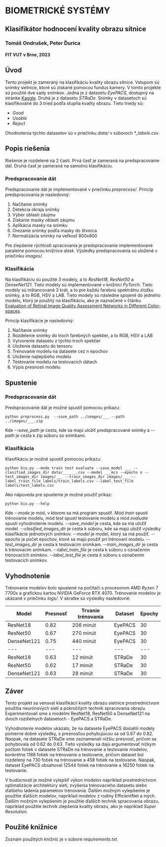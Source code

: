 # BIOMETRICKÉ SYSTÉMY
## Klasifikátor hodnocení kvality obrazu sítnice
### Tomáš Ondrušek, Peter Ďurica
#### FIT VUT v Brne, 2023

## Úvod

Tento projekt je zameraný na klasifikáciu kvality obrazu sítnice. Vstupom sú snímky sietnice, ktoré sú získané pomocou fundus kamery. V tomto projekte sú použité dve sady snímkov. Jedna je z datasetu *EyePACS*, dostupný na stránke [Kaggle](https://www.kaggle.com/c/diabetic-retinopathy-detection/data). Druhá je z datasetu *STRaDe*. Snímky v datasetoch sú klasifikované do 3 tried podľa stupňa kvality obrazu. Tieto triedy sú: 
-    *Good*
 -   *Usable*
  -  *Reject*
  
Ohodnotenia týchto datasetov sú v priečinku *data/* v súboroch *\*_labels.csv*.

## Popis riešenia

Riešenie je rozdelené na 2 časti. Prvá časť je zameraná na predspracovanie dát. Druhá časť je zameraná na samotnú klasifikáciu.

### Predspracovanie dát

Predspracovanie dát je implementované v priečinku *preprocess/*. Princíp predspracovania je nasledovný:

1. Načítanie snímky
2. Detekcia okraja snímky
3. Výber oblasti záujmu
4. Získanie masky oblasti záujmu
5. Aplikácia masky na snímku
6. Orezanie snímky podľa masky do štvorca
7. Normalizácia snímky na veľkosť 800x800

Pre zlepšenie rýchlosti spracovania je predspracovanie implementované paralelne pomocou knižnice *dask*. Výsledky predspracovania sú uložené v priečinku *images/*.

### Klasifikácia

Na klasifikáciu sú použité 3 modely, a to *ResNet18*, *ResNet50* a *DenseNet121*. Tieto modely sú implementované v knižnici *PyTorch*. Tieto modely sú inštancované 3 krát, a to pre každú farebnú spektrálnu zložku snímky, a to RGB, HSV a LAB. Tieto modely sú následne spojené do jedného modelu, ktorý je použitý na klasifikáciu, ako je naznačené v článku [Evaluation of Retinal Image Quality Assessment Networks in Different Color-spaces](https://link.springer.com/chapter/10.1007/978-3-030-32239-7_6).

Princíp klasifikácie je nasledovný:

1. Načítanie snímky
2. Rozdelenie snímky do troch farebných spektier, a to RGB, HSV a LAB
3. Vytvorenie datasetu z týchto troch spektier
4. Uloženie datasetu do tensoru
5. Trénovanie modelu na datasete cez n epochov
6. Uloženie najlepšieho modelu
7. Testovanie modelu na testovacích dátach
8. Výpis presnosti modelu

## Spustenie

### Predspracovanie dát

Predspracovanie dát je možné spustiť pomocou príkazu:

```python preprocess.py  --save_path ../images/___ --path ../images/___.zip```

Kde *--save_path* je cesta, kde sa majú uložiť predspracované snímky a *--path* je cesta k zip súboru so snímkami.

### Klasifikácia

Klasifikáciu je možné spustiť pomocou príkazu:

```python bio.py --mode train test evaluate --save_model ___ --clasified_images_dir data/______.csv --model ___mcs --epochs n --test_images_dir images/___ --train_images_dir images/___ --label_train_file labels/train_labels.csv --label_test_file labels/test_labels.csv```

Ako nápoveda pre spustenie je možné použiť príkaz:

```python bio.py --help```

Kde *--mode* je mód, v ktorom sa má program spustiť. Mód *train* spustí trénovanie modelu, mód *test* spustí testovanie modelu a mód *evaluate* spustí vyhodnotenie modelu. *--save_model* je cesta, kde sa má uložiť model. *--clasified_images_dir* je cesta k súboru, kde sa majú uložiť výsledky klasifikácie jednotivých snímkov. *--model* je model, ktorý sa má použiť. *--epochs* je počet epochov, ktoré sa majú použiť pri trénovaní modelu. *--test_images_dir* je cesta k testovacím snímkam. *--train_images_dir* je cesta k trénovacím snímkam. *--label_train_file* je cesta k súboru s označením trénovacích snímkov. *--label_test_file* je cesta k súboru s označením testovacích snímkov.


## Vyhodnotenie

Trénovanie modelov bolo spustené na počítači s procesorom AMD Ryzen 7 7700x a grafickou kartou NVIDIA GeForce RTX 4070. Trénovanie modelov je ukázané v priečinku *logs/*. V skratke sú výsledky nasledovné:

| Model | Presnosť | Trvanie trénovania | Dataset | Epochy |
| --- | --- | --- | --- | --- |
| ResNet18 | 0.82 | 206 minút | EyePACS | 30 |
| ResNet50 | 0.67 | 270 minút | EyePACS | 30 |
| DenseNet121 | 0.75 | 440 minút | EyePACS | 30 |
| --- | --- | --- | --- | --- |
| ResNet18 | 0.63 | 12 minút | STRaDe | 30 |
| ResNet50 | 0.62 | 17 minút | STRaDe | 30 |
| DenseNet121 | 0.63 | 28 minút | STRaDe | 30 |


## Záver

Tento projekt sa venoval klasifikácii kvality obrazu sietnice prostredníctvom použitia neurónových sietí a pokročilých techník spracovania obrazu. Experimentovali sme s modelmi ResNet18, ResNet50 a DenseNet121 na dvoch rozdielnych datasetoch - EyePACS a STRaDe.

Vyhodnotenie modelov ukázalo, že na datasete EyePACS dosiahli modely pomerne dobré výsledky, s presnosťou pohybujúcou sa od 0.67 do 0.82. Naopak, na datasete STRaDe sme zaznamenali nižšiu presnosť, pričom sa pohybovala od 0.62 do 0.63. Tieto výsledky sa dajú argumentovať nízkym počtom fotiek v datasete STRaDe na trénovanie a testovanie modelov, konkrétne 1188 fotiek na trénovanie a testovanie, pričom dataset bol rozdelený na 730 fotiek na trénovanie a 458 fotiek na testovanie. Naopak, dataset EyePACS obsahoval 12544 fotiek na trénovanie a 16250 fotiek na testovanie.

V budúcnosti je možné vylepšiť výkon modelov napríklad prostredníctvom optimalizácie architektúry sietí, zvýšenia trénovacieho datasetu alebo ďalšieho ladenia parametrov trénovania. Ďalším možným vylepšením je použitie ďalších modelov, napríklad modelov z rodiny EfficientNet a iných. Ďalším možným vylepšením je použitie ďalších techník spracovania obrazu, napríklad použitie techník zlepšenia kvality obrazu, ako je napríklad *Super Resolution*. 



## Použité knižnice

Zoznam použitých knižníc je v súbore *requirements.txt*.